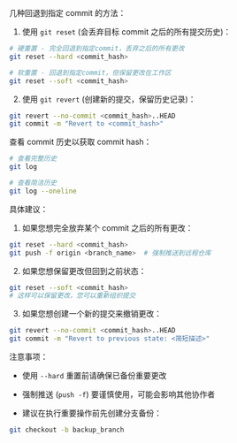 几种回退到指定 commit 的方法：

1. 使用 `git reset` (会丢弃目标 commit 之后的所有提交历史)：

```bash
# 硬重置 - 完全回退到指定commit，丢弃之后的所有更改
git reset --hard <commit_hash>

# 软重置 - 回退到指定commit，但保留更改在工作区
git reset --soft <commit_hash>
```

2. 使用 `git revert` (创建新的提交，保留历史记录)：
```bash
git revert --no-commit <commit_hash>..HEAD
git commit -m "Revert to <commit_hash>"
```

查看 commit 历史以获取 commit hash：

```bash
# 查看完整历史
git log

# 查看简洁历史
git log --oneline
```

具体建议：

1. 如果您想完全放弃某个 commit 之后的所有更改：
```bash
git reset --hard <commit_hash>
git push -f origin <branch_name>  # 强制推送到远程仓库
```

2. 如果您想保留更改但回到之前状态：
```bash
git reset --soft <commit_hash>
# 这样可以保留更改，您可以重新组织提交
```

3. 如果您想创建一个新的提交来撤销更改：
```bash
git revert --no-commit <commit_hash>..HEAD
git commit -m "Revert to previous state: <简短描述>"
```

注意事项：

- 使用 `--hard` 重置前请确保已备份重要更改

- 强制推送 (`push -f`) 要谨慎使用，可能会影响其他协作者
- 建议在执行重要操作前先创建分支备份：

```bash
git checkout -b backup_branch
```